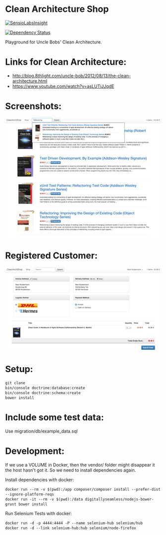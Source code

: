 Clean Architecture Shop
==============
[![SensioLabsInsight](https://insight.sensiolabs.com/projects/5bf37e1e-72fb-4950-9975-7e348beb5ed5/big.png)](https://insight.sensiolabs.com/projects/5bf37e1e-72fb-4950-9975-7e348beb5ed5)

[![Dependency Status](https://www.versioneye.com/user/projects/579a3ebe3815c800516147e0/badge.svg?style=flat-square)](https://www.versioneye.com/user/projects/579a3ebe3815c800516147e0)

Playground for Uncle Bobs' Clean Architecture.

Links for Clean Architecture:
=============================

 - http://blog.8thlight.com/uncle-bob/2012/08/13/the-clean-architecture.html
 - https://www.youtube.com/watch?v=asLUTiJJqdE

Screenshots:
============

![screenshot](screenshot.png)

Registered Customer:
====================
![screenshot](screenshot_registered.png)

Setup:
====

    git clone 
    bin/console doctrine:database:create
    bin/console doctrine:schema:create
    bower install

Include some test data:
====

Use migration/db/example_data.sql

Development:
===

If we use a VOLUME in Docker, then the vendor/ folder might disappear it the host hasn't got it.
So we need to install dependencies again.

Install dependencies with docker:

    docker run --rm -v $(pwd):/app composer/composer install --prefer-dist --ignore-platform-reqs
    docker run -it --rm -v $(pwd):/data digitallyseamless/nodejs-bower-grunt bower install

Run Selenium Tests with docker:

    docker run -d -p 4444:4444 -P --name selenium-hub selenium/hub
    docker run -d --link selenium-hub:hub selenium/node-firefox